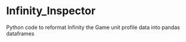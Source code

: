 # Infinity_Inspector
Python code to reformat Infinity the Game unit profile data into pandas dataframes
